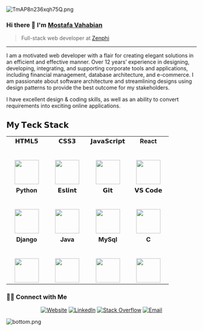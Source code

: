 ![TmAP8n236xqh75Q.png](https://i.loli.net/2020/07/13/OiwrC2KRZNPA9cJ.png)

### Hi there 👋 I'm [Mostafa Vahabian](https://www.vahabian.com)
> Full-stack web developer at [Zenphi](https://www.zenphi.com)

<hr/>

<div>
 <p>
I am a motivated web developer with a flair for creating elegant solutions in an efficient and effective manner. Over 12 years’ experience in designing, developing, integrating, and supporting corporate tools and applications, including financial management, database architecture, and e-commerce. I am passionate about software architecture and streamlining designs using design patterns to provide the best outcome for my stakeholders.

I have excellent design & coding skills, as well as an ability to convert requirements into exciting online applications.
</p>
</div>

## 𝗠𝘆 𝗧𝗲𝗰𝗸 𝗦𝘁𝗮𝗰𝗸

<table align="center">
  <tbody>
    <tr valign="top">
      <td width="25%" align="center">
        <span>𝗛𝗧𝗠𝗟𝟱</span><br><br><br>
        <img height="64px" src="https://cdn.svgporn.com/logos/html-5.svg">
      </td>
      <td width="25%" align="center">
        <span>𝗖𝗦𝗦𝟯</span><br><br><br>
        <img height="64px" src="https://cdn.svgporn.com/logos/css-3.svg">
      </td>
      <td width="25%" align="center">
        <span>𝗝𝗮𝘃𝗮𝗦𝗰𝗿𝗶𝗽𝘁</span><br><br><br>
        <img height="64px" src="https://cdn.svgporn.com/logos/javascript.svg">
      </td>
      <td width="25%" align="center">
        <span><strong>React</strong>
        </span><br><br><br>
        <img height="64px" src="https://cdn4.iconfinder.com/data/icons/logos-3/600/React.js_logo-512.png">
      </td>
    </tr>
    <tr valign="top">
      <td width="25%" align="center">
        <span><strong>Python</strong>
        </span><br><br><br>
        <img height="64px" src="https://cdn4.iconfinder.com/data/icons/logos-and-brands/512/267_Python_logo-128.png">
      </td>
      <td width="25%" align="center">
        <span><strong>𝗘𝘀𝗹𝗶𝗻𝘁</strong>
        </span><br><br><br>
        <img height="64px" src="https://cdn.svgporn.com/logos/eslint.svg">
      </td>
      <td width="25%" align="center">
        <span>𝗚𝗶𝘁</span><br><br><br>
        <img height="64px" src="https://cdn.svgporn.com/logos/git-icon.svg">
      </td>
      <td width="25%" align="center">
        <span>𝗩𝗦 𝗖𝗼𝗱𝗲</span><br><br><br>
        <img height="64px" src="https://cdn.svgporn.com/logos/visual-studio-code.svg">
      </td>
    </tr>
    <tr valign="top">
      <td width="25%" align="center">
        <span><strong>Django</strong></span><br><br><br>
        <img height="64px" src="https://www.vectorlogo.zone/logos/djangoproject/djangoproject-ar21.svg">
      </td>
      <td width="25%" align="center">
        <span><strong>Java</strong></span><br><br><br>
        <img height="64px" src="https://www.vectorlogo.zone/logos/java/java-ar21.svg">
      </td>
      <td width="25%" align="center">
        <span><strong>MySql</strong></span><br><br><br>
        <img height="64px" src="https://www.vectorlogo.zone/logos/mysql/mysql-ar21.svg">
      </td>
      <td width="25%" align="center">
        <span><strong>C</strong></span><br><br><br>
        <img height="64px" src="https://upload.wikimedia.org/wikipedia/commons/thumb/3/35/The_C_Programming_Language_logo.svg/564px-The_C_Programming_Language_logo.svg.png">
      </td>
    </tr>
  </tbody>
</table>

<h3> 🤝🏻 Connect with Me </h3>

<p align="center">
<a href="https://www.vahabian.com" target="_blank"><img alt="Website" src="https://img.shields.io/badge/Website-www.Vahabian.com-blue?style=flat&logo=google-chrome"></a>
<a href="https://www.linkedin.com/in/mostafa-vahabian/" target="_blank"><img alt="LinkedIn" src="https://img.shields.io/badge/LinkedIn-@mostafa%20vahabian-blue?style=flat&logo=linkedin"></a>
<a href="https://stackoverflow.com/users/11503065/mostafa?tab=profile" target="_blank"><img alt="Stack Overflow" src="https://img.shields.io/badge/Stackoverflow-Mostafa%20Vahabian-blue?style=flat&logo=stackoverflow"></a>
<a href="mailto:mostafa.vahabian@gmail.com"><img alt="Email" src="https://img.shields.io/badge/Email-mostafa.vahabian@gmail.com-blue?style=flat&logo=gmail"></a>
</p>

![bottom.png](https://i.loli.net/2020/07/12/b3grZD6LFseGuUP.png)
